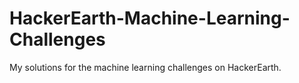 # HackerEarth-Machine-Learning-Challenges
My solutions for the machine learning challenges on HackerEarth.
